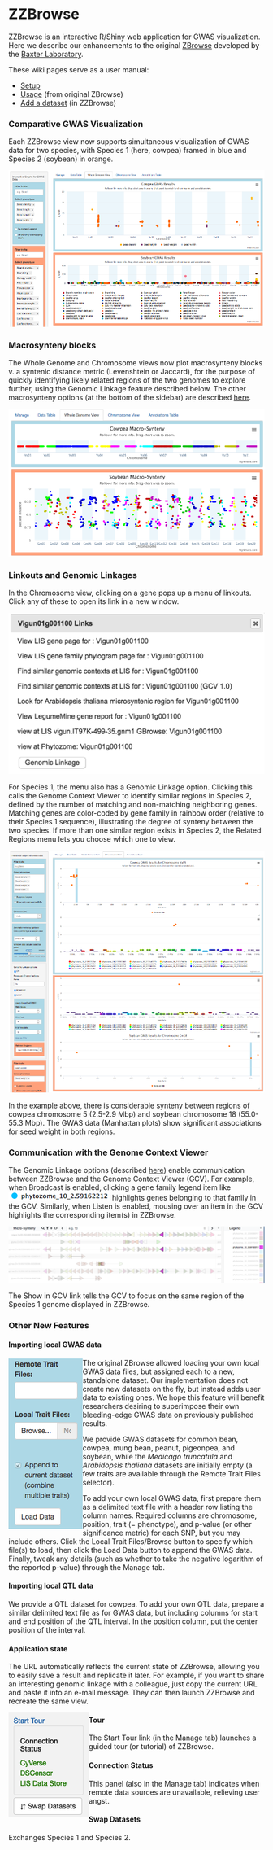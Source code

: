 # ZZBrowse

ZZBrowse is an interactive R/Shiny web application for GWAS visualization. Here we describe our enhancements to the original [ZBrowse](https://github.com/baxterlabZbrowse/ZBrowse) developed by the [Baxter Laboratory](https://www.baxterlab.org/untitled-cqi0).

These wiki pages serve as a user manual:

- [Setup](https://github.com/legumeinfo/ZZBrowse/wiki/Setup)
- [Usage](https://github.com/legumeinfo/ZZBrowse/wiki/Usage-(from-original-ZBrowse)) (from original ZBrowse)
- [Add a dataset](https://github.com/legumeinfo/ZZBrowse/wiki/Add-a-dataset) (in ZZBrowse)

### Comparative GWAS Visualization

Each ZZBrowse view now supports simultaneous visualization of GWAS data for two species, with Species 1 (here, cowpea) framed in blue and Species 2 (soybean) in orange.

![whole-genome-gwas](img/whgen.png)

### Macrosynteny blocks

The Whole Genome and Chromosome views now plot macrosynteny blocks v. a syntenic distance metric (Levenshtein or Jaccard), for the purpose of quickly identifying likely related regions of the two genomes to explore further, using the Genomic Linkage feature described below. The other macrosynteny options (at the bottom of the sidebar) are described [here](https://github.com/legumeinfo/ZZBrowse/wiki/Macrosynteny-options).

![macrosynteny](img/macrosynteny.png)

### Linkouts and Genomic Linkages

In the Chromosome view, clicking on a gene pops up a menu of linkouts. Click any of these to open its link in a new window.

![linkouts](img/linkouts.png)

For Species 1, the menu also has a Genomic Linkage option. Clicking this calls the Genome Context Viewer to identify similar regions in Species 2, defined by the number of matching and non-matching neighboring genes. Matching genes are color-coded by gene family in rainbow order (relative to their Species 1 sequence), illustrating the degree of synteny between the two species. If more than one similar region exists in Species 2, the Related Regions menu lets you choose which one to view.

![chromosome-gwas](img/chrom.png)

In the example above, there is considerable synteny between regions of cowpea chromosome 5 (2.5-2.9 Mbp) and soybean chromosome 18 (55.0-55.3 Mbp). The GWAS data (Manhattan plots) show significant associations for seed weight in both regions.

### Communication with the Genome Context Viewer

The Genomic Linkage options (described [here](https://github.com/legumeinfo/ZZBrowse/wiki/Genomic-Linkage-options)) enable communication between ZZBrowse and the Genome Context Viewer (GCV). For example, when Broadcast is enabled, clicking a gene family legend item like ![gene-family-legend](img/phytozome_10_2.59162212.png) highlights genes belonging to that family in the GCV. Similarly, when Listen is enabled, mousing over an item in the GCV highlights the corresponding item(s) in ZZBrowse.

![genomic-linkage](img/gcv.png)

The Show in GCV link tells the GCV to focus on the same region of the Species 1 genome displayed in ZZBrowse.

### Other New Features

#### Importing local GWAS data

<img src="img/load-data.png" align=left> The original ZBrowse allowed loading your own local GWAS data files, but assigned each to a new, standalone dataset. Our implementation does not create new datasets on the fly, but instead adds user data to existing ones. We hope this feature will benefit researchers desiring to superimpose their own bleeding-edge GWAS data on previously published results.

We provide GWAS datasets for common bean, cowpea, mung bean, peanut, pigeonpea, and soybean, while the _Medicago truncatula_ and _Arabidopsis thaliana_ datasets are initially empty (a few traits are available through the Remote Trait Files selector).

To add your own local GWAS data, first prepare them as a delimited text file with a header row listing the column names. Required columns are chromosome, position, trait (= phenotype), and p-value (or other significance metric) for each SNP, but you may include others. Click the Local Trait Files/Browse button to specify which file(s) to load, then click the Load Data button to append the GWAS data. Finally, tweak any details (such as whether to take the negative logarithm of the reported p-value) through the Manage tab.

#### Importing local QTL data

We provide a QTL dataset for cowpea. To add your own QTL data, prepare a similar delimited text file as for GWAS data, but including columns for start and end position of the QTL interval. In the position column, put the center position of the interval.

#### Application state

The URL automatically reflects the current state of ZZBrowse, allowing you to easily save a result and replicate it later. For example, if you want to share an interesting genomic linkage with a colleague, just copy the current URL and paste it into an e-mail message. They can then launch ZZBrowse and recreate the same view.

<img src="img/sidebar.png" align=left>

#### Tour

The Start Tour link (in the Manage tab) launches a guided tour (or tutorial) of ZZBrowse.

#### Connection Status

This panel (also in the Manage tab) indicates when remote data sources are unavailable, relieving user angst.

#### Swap Datasets

Exchanges Species 1 and Species 2.
